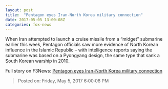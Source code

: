 ```yaml
---
layout: post
title:  "Pentagon eyes Iran-North Korea military connection"
date: 2017-05-05 13:00:08Z
categories: fox-news
---
```


When Iran attempted to launch a cruise missile from a “midget” submarine earlier this week, Pentagon officials saw more evidence of North Korean influence in the Islamic Republic – with intelligence reports saying the submarine was based on a Pyongyang design, the same type that sank a South Korean warship in 2010.


Full story on F3News: [Pentagon eyes Iran-North Korea military connection](http://www.f3nws.com/n/yXxNQ)

> Posted on: Friday, May 5, 2017 6:00:08 PM
